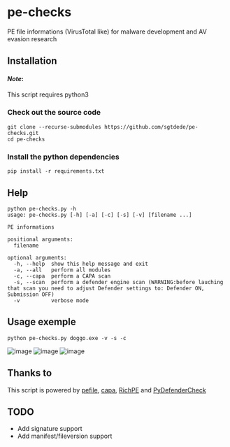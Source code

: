 # pe-checks
PE file informations (VirusTotal like) for malware development and AV evasion research 

## Installation
#### *Note*: 
This script requires python3

### Check out the source code
```
git clone --recurse-submodules https://github.com/sgtdede/pe-checks.git
cd pe-checks
``` 
### Install the python dependencies
```
pip install -r requirements.txt
``` 

## Help
```
python pe-checks.py -h
usage: pe-checks.py [-h] [-a] [-c] [-s] [-v] [filename ...]

PE informations

positional arguments:
  filename

optional arguments:
  -h, --help  show this help message and exit
  -a, --all   perform all modules
  -c, --capa  perform a CAPA scan
  -s, --scan  perform a defender engine scan (WARNING:before lauching that scan you need to adjust Defender settings to: Defender ON, Submission OFF)
  -v          verbose mode
```

## Usage exemple
```
python pe-checks.py doggo.exe -v -s -c
```
![image](https://user-images.githubusercontent.com/5963320/130526489-5f79d041-e1c0-404e-be2a-bdf174a38a5b.png)
![image](https://user-images.githubusercontent.com/5963320/130305528-035f8c5a-48e9-4652-82fc-b484330146d7.png)
![image](https://user-images.githubusercontent.com/5963320/130305483-aadc7dc5-4995-4411-a24f-1768c4a3440d.png)

## Thanks to
This script is powered by [pefile](https://github.com/erocarrera/pefile), [capa](https://github.com/fireeye/capa), [RichPE](https://github.com/RichHeaderResearch/RichPE) and [PyDefenderCheck](https://gist.github.com/daddycocoaman/108d807e89a0f9731304bc848fa219f0)

## TODO
- Add signature support
- Add manifest/fileversion support
